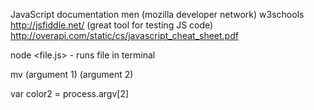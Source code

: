 JavaScript documentation
men (mozilla developer network)
w3schools
http://jsfiddle.net/ (great tool for testing JS code)
http://overapi.com/static/cs/javascript_cheat_sheet.pdf

node <file.js> - runs file in terminal

mv <file> (argument 1) <file> (argument 2)

var color2 = process.argv[2]
